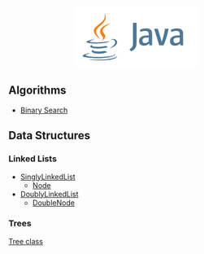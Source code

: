 <p align="center">
  <img width="240" height="120" src="/images/java_logo.svg">
</p>

## Algorithms

- [Binary Search](/src/algorithms/BinarySearch.java)

## Data Structures

### Linked Lists

- [SinglyLinkedList](/src/linkedlist/SinglyLinkedList.java)
    - [Node](/src/linkedlist/Node.java)
- [DoublyLinkedList](/src/linkedlist/DoublyLinkedList.java)
    - [DoubleNode](/src/linkedlist/DoubleNode.java)

### Trees

[Tree class](/src/tree/Tree.java)
